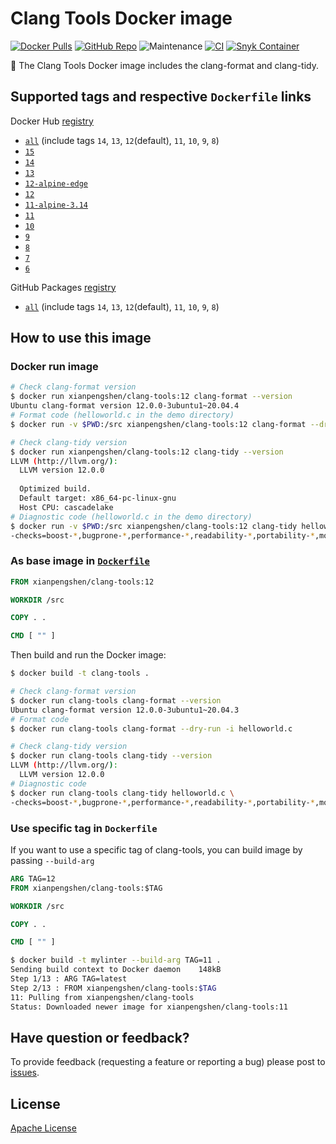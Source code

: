 # Clang Tools Docker image

[![Docker Pulls](https://img.shields.io/docker/pulls/xianpengshen/clang-tools)](https://hub.docker.com/r/xianpengshen/clang-tools)
[![GitHub Repo](https://img.shields.io/badge/GitHub%20Repo-URL-blue?logo=github)](https://github.com/cpp-linter/clang-tools)
![Maintenance](https://img.shields.io/maintenance/yes/2023)
[![CI](https://github.com/cpp-linter/clang-tools/actions/workflows/build-test-publish.yml/badge.svg)](https://github.com/cpp-linter/clang-tools/actions/workflows/build-test-publish.yml)
[![Snyk Container](https://github.com/cpp-linter/clang-tools/actions/workflows/snyk-container-analysis.yml/badge.svg)](https://github.com/cpp-linter/clang-tools/actions/workflows/snyk-container-analysis.yml)

🐳 The Clang Tools Docker image includes the clang-format and clang-tidy.

## Supported tags and respective `Dockerfile` links

Docker Hub [registry](https://hub.docker.com/r/xianpengshen/clang-tools)

* [`all`](https://github.com/cpp-linter/clang-tools/blob/master/all/Dockerfile) (include tags `14`, `13`, `12`(default), `11`, `10`, `9`, `8`)
* [`15`](https://github.com/cpp-linter/clang-tools/blob/master/15/Dockerfile)
* [`14`](https://github.com/cpp-linter/clang-tools/blob/master/14/Dockerfile)
* [`13`](https://github.com/cpp-linter/clang-tools/blob/master/13/Dockerfile)
* [`12-alpine-edge`](https://github.com/cpp-linter/clang-tools/blob/master/12/alpine-edge/Dockerfile)
* [`12`](https://github.com/cpp-linter/clang-tools/blob/master/12/Dockerfile)
* [`11-alpine-3.14`](https://github.com/cpp-linter/clang-tools/blob/master/11/alpine-3.14/Dockerfile)
* [`11`](https://github.com/cpp-linter/clang-tools/blob/master/11/Dockerfile)
* [`10`](https://github.com/cpp-linter/clang-tools/blob/master/10/Dockerfile)
* [`9`](https://github.com/cpp-linter/clang-tools/blob/master/9/Dockerfile)
* [`8`](https://github.com/cpp-linter/clang-tools/blob/master/8/Dockerfile)
* [`7`](https://github.com/cpp-linter/clang-tools/blob/master/7/Dockerfile)
* [`6`](https://github.com/cpp-linter/clang-tools/blob/master/6/Dockerfile)

GitHub Packages [registry](https://github.com/cpp-linter/clang-tools/pkgs/container/clang-tools)

* [`all`](https://github.com/cpp-linter/clang-tools/blob/master/all/Dockerfile) (include tags `14`, `13`, `12`(default), `11`, `10`, `9`, `8`)

## How to use this image

### Docker run image

```bash
# Check clang-format version
$ docker run xianpengshen/clang-tools:12 clang-format --version
Ubuntu clang-format version 12.0.0-3ubuntu1~20.04.4
# Format code (helloworld.c in the demo directory)
$ docker run -v $PWD:/src xianpengshen/clang-tools:12 clang-format --dry-run -i helloworld.c

# Check clang-tidy version
$ docker run xianpengshen/clang-tools:12 clang-tidy --version
LLVM (http://llvm.org/):
  LLVM version 12.0.0
  
  Optimized build.
  Default target: x86_64-pc-linux-gnu
  Host CPU: cascadelake
# Diagnostic code (helloworld.c in the demo directory)
$ docker run -v $PWD:/src xianpengshen/clang-tools:12 clang-tidy helloworld.c \
-checks=boost-*,bugprone-*,performance-*,readability-*,portability-*,modernize-*,clang-analyzer-cplusplus-*,clang-analyzer-*,cppcoreguidelines-*
```

### As base image in [`Dockerfile`](https://github.com/cpp-linter/clang-tools/blob/master/demo/Dockerfile)

```Dockerfile
FROM xianpengshen/clang-tools:12

WORKDIR /src

COPY . .

CMD [ "" ]
```

Then build and run the Docker image:

```bash
$ docker build -t clang-tools .

# Check clang-format version
$ docker run clang-tools clang-format --version
Ubuntu clang-format version 12.0.0-3ubuntu1~20.04.3
# Format code
$ docker run clang-tools clang-format --dry-run -i helloworld.c

# Check clang-tidy version
$ docker run clang-tools clang-tidy --version
LLVM (http://llvm.org/):
  LLVM version 12.0.0
# Diagnostic code
$ docker run clang-tools clang-tidy helloworld.c \
-checks=boost-*,bugprone-*,performance-*,readability-*,portability-*,modernize-*,clang-analyzer-cplusplus-*,clang-analyzer-*,cppcoreguidelines-*
```

### Use specific tag in `Dockerfile` 

If you want to use a specific tag of clang-tools, you can build image by passing `--build-arg`

```Dockerfile
ARG TAG=12
FROM xianpengshen/clang-tools:$TAG

WORKDIR /src

COPY . .

CMD [ "" ]
```

```bash
$ docker build -t mylinter --build-arg TAG=11 .
Sending build context to Docker daemon    148kB
Step 1/13 : ARG TAG=latest
Step 2/13 : FROM xianpengshen/clang-tools:$TAG
11: Pulling from xianpengshen/clang-tools
Status: Downloaded newer image for xianpengshen/clang-tools:11
```

## Have question or feedback?

To provide feedback (requesting a feature or reporting a bug) please post to [issues](https://github.com/cpp-linter/clang-tools/issues).

## License

[Apache License](https://github.com/cpp-linter/clang-tools/blob/master/LICENSE)
